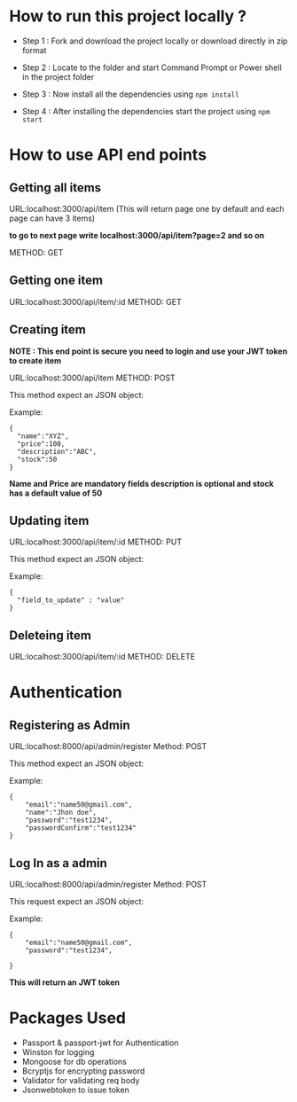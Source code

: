 # How to run this project locally ?

- Step 1 : Fork and download the project locally or download directly in zip format

- Step 2 : Locate to the folder and start Command Prompt or Power shell in the project folder

- Step 3 : Now install all the dependencies using `npm install`

- Step 4 : After installing the dependencies start the project using `npm start`

# How to use API end points

## Getting all items

URL:localhost:3000/api/item (This will return page one by default and each page can have 3 items)

**to go to next page write localhost:3000/api/item?page=2 and so on**

METHOD: GET

## Getting one item

URL:localhost:3000/api/item/:id
METHOD: GET

## Creating item

**NOTE : This end point is secure you need to login and use your JWT token to create item**

URL:localhost:3000/api/item
METHOD: POST

This method expect an JSON object:

Example:

```
{
  "name":"XYZ",
  "price":100,
  "description":"ABC",
  "stock":50
}
```

**Name and Price are mandatory fields description is optional and stock has a default value of 50**

## Updating item

URL:localhost:3000/api/item/:id
METHOD: PUT

This method expect an JSON object:

Example:

```
{
  "field_to_update" : "value"
}
```

## Deleteing item

URL:localhost:3000/api/item/:id
METHOD: DELETE

# Authentication

## Registering as Admin

URL:localhost:8000/api/admin/register
Method: POST

This method expect an JSON object:

Example:

```
{
    "email":"name50@gmail.com",
    "name":"Jhon doe",
    "password":"test1234",
    "passwordConfirm":"test1234"
}
```

## Log In as a admin

URL:localhost:8000/api/admin/register
Method: POST

This request expect an JSON object:

Example:

```
{
    "email":"name50@gmail.com",
    "password":"test1234",

}
```

**This will return an JWT token**

# Packages Used

- Passport & passport-jwt for Authentication
- Winston for logging
- Mongoose for db operations
- Bcryptjs for encrypting password
- Validator for validating req body
- Jsonwebtoken to issue token
